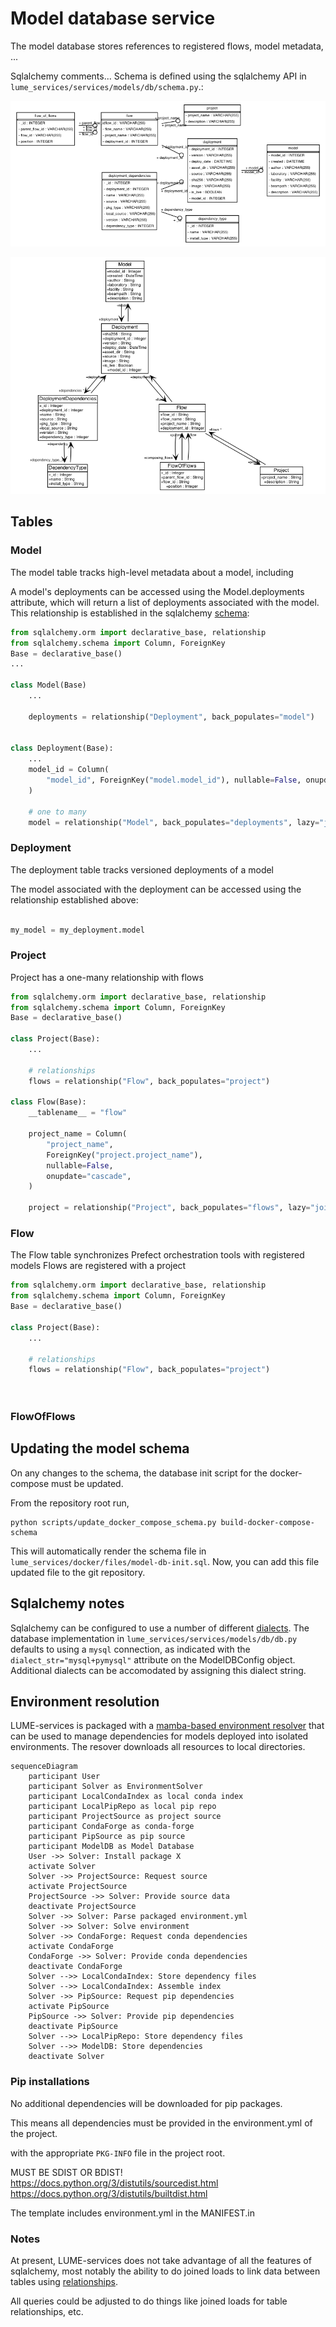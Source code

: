 # Model database service

The model database stores references to registered flows, model metadata, ...

Sqlalchemy comments...
Schema is defined using the sqlalchemy API in `lume_services/services/models/db/schema.py`.:

![schema](../../files/model_db_schema.png)


![uml](../../files/model_db_uml.png)


## Tables





### Model

The model table tracks high-level metadata about a model, including

A model's deployments can be accessed using the Model.deployments attribute, which will return a list of deployments associated with the model. This relationship is established in the sqlalchemy [schema](https://github.com/slaclab/lume-services/blob/main/lume_services/services/models/db/schema.py):

```python
from sqlalchemy.orm import declarative_base, relationship
from sqlalchemy.schema import Column, ForeignKey
Base = declarative_base()
...

class Model(Base)
    ...

    deployments = relationship("Deployment", back_populates="model")


class Deployment(Base):
    ...
    model_id = Column(
        "model_id", ForeignKey("model.model_id"), nullable=False, onupdate="cascade"
    )

    # one to many
    model = relationship("Model", back_populates="deployments", lazy="joined")

```

### Deployment
The deployment table tracks versioned deployments of a model


The model associated with the deployment can be accessed using the relationship established above:

```python

my_model = my_deployment.model

```


### Project

Project has a one-many relationship with flows
```python
from sqlalchemy.orm import declarative_base, relationship
from sqlalchemy.schema import Column, ForeignKey
Base = declarative_base()

class Project(Base):
    ...

    # relationships
    flows = relationship("Flow", back_populates="project")

class Flow(Base):
    __tablename__ = "flow"

    project_name = Column(
        "project_name",
        ForeignKey("project.project_name"),
        nullable=False,
        onupdate="cascade",
    )

    project = relationship("Project", back_populates="flows", lazy="joined")

```



### Flow
The Flow table synchronizes Prefect orchestration tools with registered models
Flows are registered with a project

```python
from sqlalchemy.orm import declarative_base, relationship
from sqlalchemy.schema import Column, ForeignKey
Base = declarative_base()

class Project(Base):
    ...

    # relationships
    flows = relationship("Flow", back_populates="project")




```




### FlowOfFlows


## Updating the model schema
On any changes to the schema, the database init script for the docker-compose must be updated.

From the repository root run,
```
python scripts/update_docker_compose_schema.py build-docker-compose-schema
```

This will automatically render the schema file in `lume_services/docker/files/model-db-init.sql`. Now, you can add this file updated file to the git repository.


## Sqlalchemy notes

Sqlalchemy can be configured to use a number of different [dialects](https://docs.sqlalchemy.org/en/14/dialects/). The database implementation in `lume_services/services/models/db/db.py` defaults to using a `mysql` connection, as indicated with the `dialect_str="mysql+pymysql"` attribute on the ModelDBConfig object. Additional dialects can be accomodated by assigning this dialect string.


## Environment resolution

LUME-services is packaged with a [mamba-based environment resolver](https://mamba.readthedocs.io/en/latest/index.html) that can be used to manage dependencies for models deployed into isolated environments. The resover downloads all resources to local directories.

```mermaid
sequenceDiagram
    participant User
    participant Solver as EnvironmentSolver
    participant LocalCondaIndex as local conda index
    participant LocalPipRepo as local pip repo
    participant ProjectSource as project source
    participant CondaForge as conda-forge
    participant PipSource as pip source
    participant ModelDB as Model Database
    User ->> Solver: Install package X
    activate Solver
    Solver ->> ProjectSource: Request source
    activate ProjectSource
    ProjectSource ->> Solver: Provide source data
    deactivate ProjectSource
    Solver ->> Solver: Parse packaged environment.yml
    Solver ->> Solver: Solve environment
    Solver ->> CondaForge: Request conda dependencies
    activate CondaForge
    CondaForge ->> Solver: Provide conda dependencies
    deactivate CondaForge
    Solver -->> LocalCondaIndex: Store dependency files
    Solver -->> LocalCondaIndex: Assemble index
    Solver ->> PipSource: Request pip dependencies
    activate PipSource
    PipSource ->> Solver: Provide pip dependencies
    deactivate PipSource
    Solver -->> LocalPipRepo: Store dependency files
    Solver -->> ModelDB: Store dependencies
    deactivate Solver

```

### Pip installations

No additional dependencies will be downloaded for pip packages.

This means all dependencies must be provided in the environment.yml of the project.

with the appropriate `PKG-INFO` file in the project root.


MUST BE SDIST OR BDIST!
https://docs.python.org/3/distutils/sourcedist.html
https://docs.python.org/3/distutils/builtdist.html


The template includes environment.yml in the MANIFEST.in


### Notes

At present, LUME-services does not take advantage of all the features of sqlalchemy, most notably the ability to do joined loads to link data between tables using [relationships](https://docs.sqlalchemy.org/en/14/orm/basic_relationships.html).

All queries could be adjusted to do things like joined loads for table relationships, etc.
